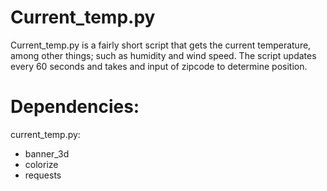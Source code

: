 # Current_temp.py

Current_temp.py is a fairly short script that gets the current temperature, among other things; such as humidity and wind speed.
The script updates every 60 seconds and takes and input of zipcode to determine position.

Dependencies:
===================
current_temp.py:
- banner_3d
- colorize
- requests
